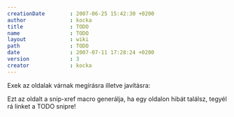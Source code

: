 ```yaml
---
creationDate        : 2007-06-25 15:42:30 +0200 
author              : kocka 
title               : TODO 
name                : TODO 
layout              : wiki 
path                : TODO 
date                : 2007-07-11 17:28:24 +0200 
version             : 3 
creator             : kocka 
---
```

Exek az oldalak várnak megírásra illetve javításra:



Ezt az oldalt a snip-xref macro generálja, ha egy oldalon hibát találsz, tegyél rá linket a TODO snipre!
